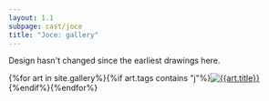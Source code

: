 ```yaml
---
layout: 1.1
subpage: cast/joce
title: "Joce: gallery"
---
```

Design hasn't changed since the earliest drawings here.

<section id="gallery" class="artwall">{%for art in site.gallery%}{%if art.tags contains "j"%}<a href="{%include url.html%}{{art.permalink}}"><img src="{%include url.html%}/assets/img/gallery/{{art.img}}-tn.png" alt="{{art.title}}"/></a>{%endif%}{%endfor%}</section>